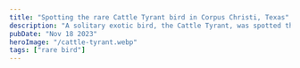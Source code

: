 ```yaml
---
title: "Spotting the rare Cattle Tyrant bird in Corpus Christi, Texas"
description: "A solitary exotic bird, the Cattle Tyrant, was spotted this week in downtown Corpus Christi, Texas. Birders from all over the country rushed to the gulf coast of Texas to try to catch a glimpse of this yellow flycatcher far from its home in South America."
pubDate: "Nov 18 2023"
heroImage: "/cattle-tyrant.webp"
tags: ["rare bird"]
---
```

